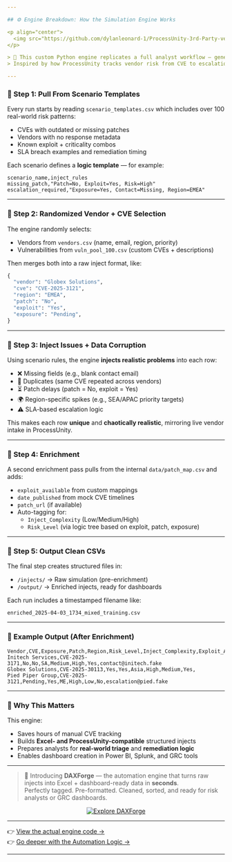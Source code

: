 ```yaml
---

## ⚙️ Engine Breakdown: How the Simulation Engine Works

<p align="center">
  <img src="https://github.com/dylanleonard-1/ProcessUnity-3rd-Party-vendor-risk-lab/blob/main/generator/ChatGPT%20Image%20Apr%203%2C%202025%2C%2008_23_51%20PM.png?raw=true" alt="Engine Breakdown - How It Works" width="800"/>
</p>

> 🔧 This custom Python engine replicates a full analyst workflow — generating 50–100+ vendor injects in under **2 seconds**.  
> Inspired by how ProcessUnity tracks vendor risk from CVE to escalation.

---
```


### 🧬 Step 1: Pull From Scenario Templates

Every run starts by reading `scenario_templates.csv` which includes over 100 real-world risk patterns:

- CVEs with outdated or missing patches  
- Vendors with no response metadata  
- Known exploit + criticality combos  
- SLA breach examples and remediation timing

Each scenario defines a **logic template** — for example:

```csv
scenario_name,inject_rules
missing_patch,"Patch=No, Exploit=Yes, Risk=High"
escalation_required,"Exposure=Yes, Contact=Missing, Region=EMEA"
```

---

### 🧩 Step 2: Randomized Vendor + CVE Selection

The engine randomly selects:

- Vendors from `vendors.csv` (name, email, region, priority)
- Vulnerabilities from `vuln_pool_100.csv` (custom CVEs + descriptions)

Then merges both into a raw inject format, like:

```python
{
  "vendor": "Globex Solutions",
  "cve": "CVE-2025-3121",
  "region": "EMEA",
  "patch": "No",
  "exploit": "Yes",
  "exposure": "Pending",
}
```

---

### 🧪 Step 3: Inject Issues + Data Corruption

Using scenario rules, the engine **injects realistic problems** into each row:

- ❌ Missing fields (e.g., blank contact email)
- 🔁 Duplicates (same CVE repeated across vendors)
- ⏳ Patch delays (patch = No, exploit = Yes)
- 🌍 Region-specific spikes (e.g., SEA/APAC priority targets)
- ⚠️ SLA-based escalation logic

This makes each row **unique** and **chaotically realistic**, mirroring live vendor intake in ProcessUnity.

---

### 🧠 Step 4: Enrichment

A second enrichment pass pulls from the internal `data/patch_map.csv` and adds:

- `exploit_available` from custom mappings
- `date_published` from mock CVE timelines
- `patch_url` (if available)
- Auto-tagging for:
  - `Inject_Complexity` (Low/Medium/High)
  - `Risk_Level` (via logic tree based on exploit, patch, exposure)

---

### 🧾 Step 5: Output Clean CSVs

The final step creates structured files in:

- `/injects/` → Raw simulation (pre-enrichment)
- `/output/` → Enriched injects, ready for dashboards

Each run includes a timestamped filename like:

```
enriched_2025-04-03_1734_mixed_training.csv
```

---

### 🚀 Example Output (After Enrichment)

```csv
Vendor,CVE,Exposure,Patch,Region,Risk_Level,Inject_Complexity,Exploit_Available,Contact_Email
Initech Services,CVE-2025-3171,No,No,SA,Medium,High,Yes,contact@initech.fake
Globex Solutions,CVE-2025-30113,Yes,Yes,Asia,High,Medium,Yes,
Pied Piper Group,CVE-2025-3121,Pending,Yes,ME,High,Low,No,escalation@pied.fake
```

---

### 🧠 Why This Matters

This engine:

- Saves hours of manual CVE tracking  
- Builds **Excel- and ProcessUnity-compatible** structured injects  
- Prepares analysts for **real-world triage** and **remediation logic**  
- Enables dashboard creation in Power BI, Splunk, and GRC tools

---

> 🧠 Introducing **DAXForge** — the automation engine that turns raw injects into Excel + dashboard-ready data in **seconds**.  
> Perfectly tagged. Pre-formatted. Cleaned, sorted, and ready for risk analysts or GRC dashboards.

<p align="center">
  <a href="#the-excel-simulation-engine--what-youd-do-in-excel--done-in-seconds">
    <img src="https://img.shields.io/badge/Explore%20DAXForge%20Now-%F0%9F%9A%80-blue?style=for-the-badge" alt="Explore DAXForge">
  </a>
</p>


---

👉 [View the actual engine code →](https://github.com/dylanleonard-1/ProcessUnity-3rd-Party-vendor-risk-lab/blob/main/generator/inject_generator.py)  
👉 [Go deeper with the Automation Logic →](https://github.com/dylanleonard-1/ProcessUnity-3rd-Party-vendor-risk-lab/blob/main/docs/engine_breakdown.md)

---
